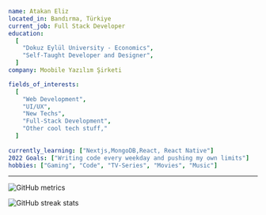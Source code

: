 ```yaml
name: Atakan Eliz
located_in: Bandırma, Türkiye
current_job: Full Stack Developer
education:
  [
    "Dokuz Eylül University - Economics",
    "Self-Taught Developer and Designer",
  ]
company: Moobile Yazılım Şirketi

fields_of_interests:
  [
    "Web Development",
    "UI/UX",
    "New Techs",
    "Full-Stack Development",
    "Other cool tech stuff,"
  ]
  
currently_learning: ["Nextjs,MongoDB,React, React Native"]
2022 Goals: ["Writing code every weekday and pushing my own limits"]
hobbies: ["Gaming", "Code", "TV-Series", "Movies", "Music"]
```
  
---  




![GitHub metrics](https://metrics.lecoq.io/atakaneliz)  

![GitHub streak stats](https://streak-stats.demolab.com/?user=atakaneliz)  



<!--
**Atakaneliz/atakanEliz** is a ✨ _special_ ✨ repository because its `README.md` (this file) appears on your GitHub profile.

Here are some ideas to get you started:

- 🔭 I’m currently working on ...
- 🌱 I’m currently learning ...
- 👯 I’m looking to collaborate on ...
- 🤔 I’m looking for help with ...
- 💬 Ask me about ...
- 📫 How to reach me: ...
- 😄 Pronouns: ...
- ⚡ Fun fact: ...
-->
